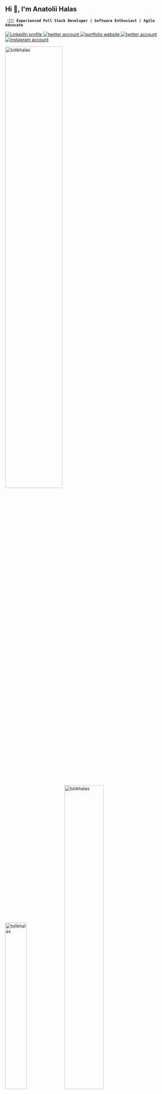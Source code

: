 ## Hi 👋, I'm Anatolii Halas

**` 🚀👨‍💻 Experienced Full Stack Developer | Software Enthusiast | Agile Advocate`**

<p align="left">
  <a href="https://www.linkedin.com/in/anatolii-halas/">
    <img alt="LinkedIn profile" title="Hire me on LinkedIn" src="https://custom-icon-badges.demolab.com/badge/-Hire%20me-blue?style=for-the-badge&color=0071b1&logoColor=white&logo=linkedin"/>
  </a>
  <a href="https://x.com/anatolii_halas">
    <img alt="twitter account" title="Follow me on X.com (Twitter)" src="https://custom-icon-badges.demolab.com/twitter/follow/anatolii_halas?label=Tweat me&color=222222&logo=eye&logoColor=white&style=for-the-badge&labelColor=black"/>
  </a>
  <a href="https://tolikhalas.vercel.com">
    <img alt="portfolio website" title="Visit my website" src="https://img.shields.io/badge/-Visit my website-DDE0BD?style=for-the-badge&logo=vercel&logoColor=black&link=mailto:tolikgalas@gmail.com"/>
  </a>
  <a href="https://mailto:tolikgalas@gmail.com">
    <img alt="twitter account" title="Mail me on gmail" src="https://img.shields.io/badge/- Mail me-c14438?style=for-the-badge&logo=Gmail&logoColor=white&link=mailto:tolikgalas@gmail.com"/>
  </a>
  <a href="https://www.instagram.com/la_flxme_/">
    <img alt="instagram account" title="Follow me on Instagram" src="https://img.shields.io/badge/- Follow me-E1306C?style=for-the-badge&logo=Instagram&logoColor=white&link=https://www.instagram.com/la_flxme_/"/></a>

</p>

<p align="left">
  <img width="60.25%" src="https://github-readme-stats.vercel.app/api?username=tolikhalas&show_icons=true&theme=ambient_gradient&locale=en" alt="tolikhalas" style="margin-right: 10px;"/>

  <img width="37%" src="https://github-readme-stats.vercel.app/api/top-langs/?username=tolikhalas&theme=blue_navy&langs_count=3&hide=css" alt="tolikhalas" />

  <img width="50%" src="https://github-readme-stats.vercel.app/api/pin/?username=tolikhalas&repo=tolikhalas&theme=blue_navy" alt="tolikhalas" style="margin-top: 20px; margin-right: 10px"/>

  <img width="50%" src="https://github-readme-stats.vercel.app/api/pin/?username=tolikhalas&repo=portfolio&theme=blue_navy" alt="tolikhalas" style="margin-top: 20px; margin-bottom: 20px;"/>
</p>

### 🙋 Who I am

🧑‍🎤 Hi there! I'm a passionate and experienced full stack developer with:

- 🎖️ Proven track record of delivering high-performance web and mobile applications.
- 🧑‍🎓 Solid foundation in both frontend and backend technologies.
- 🎉 I thrive in creating seamless, user-centric experiences that drive engagement and satisfaction.

```js
  import { proficiency } from "@typescript/nestjs"
  import { relability } from "@python/django"
  import { innovation } from "@php/laravel"

  import { HighProfit, Enhance } from "@my/experience"

  @Module({
    imports: [proficiency, relability, innovation]
  })
  export class AnatoliiHalas implements ProDev {

    constructor(
      @Inject("🏛️ Robust code")
      yourProduct: HighProfit,
      @Inject("❤️‍🔥 Passion")
      myAttitude: Enhance,
    ) {}

    public develop() {
      return myAttitude.prettify(yourProduct)
    }

  }
```

### 🧭 Stay in touch

📄 Know about my experiences [My CV](https://docs.google.com/document/d/1FlkTZUvQEQN4OTryMGbsXnEWyuo8DwHdjqbMBzjOirE/edit?usp=sharing)

<p>
  <span><a href="https://tolikhalas.vercel.app/" alt="Anatolii Halas Portfolio Website">🌐 Check my website</a></span>
  <span style="color: gray;"> 👷 Still In progress...</span>
</p>

<p align="left">
      <a href="https://www.linkedin.com/in/anatolii-halas/">
         <img alt="linkedin profile" title="Hire me on LinkedIn" src="https://custom-icon-badges.demolab.com/badge/-Hire%20me-blue?style=for-the-badge&color=0071b1&logoColor=white&logo=linkedin"/></a>
      <a href="https://x.com/anatolii_halas">
         <img alt="twitter account" title="Follow me on X.com (Twitter)" src="https://custom-icon-badges.demolab.com/twitter/follow/anatolii_halas?label=X.com&color=222222&logo=eye&logoColor=white&style=for-the-badge&labelColor=black"/></a>
      <a href="https://github.com/ForrestKnight?tab=followers">
         <img alt="followers" title="Follow me on Github" src="https://custom-icon-badges.demolab.com/github/followers/tolikhalas?color=236ad3&labelColor=1155ba&style=for-the-badge&logo=person-add&label=Follow&logoColor=white"/></a>
      <a href="https://github.com/tolikhalas?tab=repositories&sort=stargazers">
         <img alt="total stars" title="Total stars on GitHub" src="https://custom-icon-badges.demolab.com/github/stars/tolikhalas?color=55960c&style=for-the-badge&labelColor=488207&logo=star"/></a>
   </p>

## 🏄 My Top Stack

[![⛰️ Top Skills](https://skillicons.dev/icons?i=bun,typescript,nextjs,redux,tailwindcss,vitest,nodejs,nestjs,postgres,redis,kafka,docker,aws,linux&theme=dark)](https://skillicons.dev)

## 💡 What I Do

### 🎨 Frontend Development

- 👨‍🔬 Expert in [JavaScript](https://javascript.com), [TypeScript](https://www.typescriptlang.org), [React](https://reactjs.org), [Vue](https://vuejs.org), [Next.js](https://nextjs.org) & [Nuxt.js](https://nuxtjs.org).
- ⚛️ I craft dynamic and responsive UI components using [HTML](https://developer.mozilla.org/en-US/docs/Web/HTML), [CSS](https://developer.mozilla.org/en-US/docs/Web/CSS), [Sass](https://sass-lang.com), [LESS](http://lesscss.org), [Bootstrap](https://getbootstrap.com), and [TailwindCSS](https://tailwindcss.com).
- 📐 Ensuring pixel-perfect designs and smooth interactions.

### 🏗️ Backend Development

- 🏆 Skilled in [Node.js](https://nodejs.org), [Nest.js](https://nestjs.com), [Express](https://expressjs.com), [Django](https://www.djangoproject.com) & [Laravel](https://laravel.com).
- 🏛️ I build robust and scalable server-side applications.
- 💾 Proficient in SQL and NoSQL databases, including [MySQL](https://www.mysql.com), [PostgreSQL](https://www.postgresql.org), [MongoDB](https://www.mongodb.com), and [Redis](https://redis.io).
- 📨 Highly available messaging with [Kafka](https://kafka.apache.org) & [RabbitMQ](https://www.rabbitmq.com).
- ☁️ Implement Cloud & Microservices with [AWS](https://aws.amazon.com) & [GCP](https://cloud.google.com).

### 📐 State Management

- 🏪 Adept at using [Redux](https://redux.js.org), [Redux Toolkit](https://redux-toolkit.js.org), [Vuex](https://vuex.vuejs.org), and [Pinia](https://pinia.vuejs.org) for managing complex application states efficiently.

### ☁️ Microservices & Cloud

- 🧑‍🏭 Architect and maintain microservices on [AWS](https://aws.amazon.com) and [GCP](https://cloud.google.com), enhancing scalability and reliability.
- 🔜 Implement CI/CD pipelines using [GitHub Actions](https://github.com/features/actions) and [Docker](https://www.docker.com).

### 🧪 Testing & Optimization

- ⚙️ Conduct thorough unit and integration testing with [Mocha](https://mochajs.org), [Jest](https://jestjs.io), and [Vitest](https://vitest.dev).
- 📈 Optimize frontend assets with [Webpack](https://webpack.js.org), [Esbuild](https://esbuild.github.io), and [Vite](https://vitejs.dev), improving performance and reducing load times.

### 💃 Animation & Graphics

- Utilize [Gsap](https://greensock.com/gsap), [Framer Motion](https://www.framer.com/motion), and [Three.js](https://threejs.org) for engaging animations.

## 🎯 Milestones

- 🔭 I’m currently working on JS animation library

- 🌱 I’m currently learning <img width="16px" src="https://upload.wikimedia.org/wikipedia/commons/thumb/3/39/Kubernetes_logo_without_workmark.svg/1234px-Kubernetes_logo_without_workmark.svg.png" alt="kubernetes logo"> `kubernetes`

- 💬 Ask me about **[next.js](https://nextjs.org/)**, **[nuxt,js](https://nuxt.com/)**, **[django](https://www.djangoproject.com/)**, **[laravel](https://laravel.com/)**

- 📫 How to reach me **tolikgalas@gmail.com**

## <img src="https://media0.giphy.com/media/v1.Y2lkPTc5MGI3NjExdmM2Z2hneWt0eTZ2ZXZxZDE2Z3N2dWxodmhwaTkwazFocm9yMXdyYyZlcD12MV9pbnRlcm5hbF9naWZfYnlfaWQmY3Q9cw/iIGT8Y1rOYhBpdHh1C/giphy.webp" width="32px" height="32" /> Tech Stack

## 👩‍🎤 Frontend

### 🥇 Primary tools

<p align="left">
  <a href="https://developer.mozilla.org/en-US/docs/Web/JavaScript" target="_blank" rel="noreferrer">
    <img src="https://raw.githubusercontent.com/devicons/devicon/master/icons/javascript/javascript-original.svg" alt="javascript" width="40" height="40"/>
  </a>
  <a href="https://www.typescriptlang.org/" target="_blank" rel="noreferrer">
    <img src="https://raw.githubusercontent.com/devicons/devicon/master/icons/typescript/typescript-original.svg" alt="typescript" width="40" height="40"/>
  </a>
  <a href="https://www.w3.org/html/" target="_blank" rel="noreferrer">
    <img src="https://raw.githubusercontent.com/devicons/devicon/master/icons/html5/html5-original-wordmark.svg" alt="html5" width="40" height="40"/>
  </a>
  <a href="https://www.w3schools.com/css/" target="_blank" rel="noreferrer">
    <img src="https://raw.githubusercontent.com/devicons/devicon/master/icons/css3/css3-original-wordmark.svg" alt="css3" width="40" height="40"/>
  </a>
  <a href="https://sass-lang.com" target="_blank" rel="noreferrer">
    <img src="https://raw.githubusercontent.com/devicons/devicon/master/icons/sass/sass-original.svg" alt="sass" width="40" height="40"/>
  </a>
  <a href="https://tailwindcss.com/" target="_blank" rel="noreferrer">
    <img src="https://seeklogo.com/images/T/tailwind-css-logo-5AD4175897-seeklogo.com.png" alt="tailwindcss" height="32"/>
  </a>
  <a href="https://getbootstrap.com" target="_blank" rel="noreferrer">
    <img src="https://raw.githubusercontent.com/devicons/devicon/master/icons/bootstrap/bootstrap-plain-wordmark.svg" alt="bootstrap" width="40" height="40"/>
  </a>
</p>

My primary tools for frontend development include essential web technologies such as [JavaScript](https://developer.mozilla.org/en-US/docs/Web/JavaScript), [TypeScript](https://www.typescriptlang.org/), [HTML](https://raw.githubusercontent.com/devicons), [CSS](https://www.w3schools.com/css/), and popular frameworks like [Sass](https://sass-lang.com), [TailwindCSS](https://tailwindcss.com/), and [Bootstrap](https://getbootstrap.com).

| Technology  | Years of exprience | Proficiency |
| ----------- | ------------------ | ----------- |
| JavaScript  | 3 years            | ⭐⭐⭐⭐⭐  |
| TypeScript  | 2.5 years          | ⭐⭐⭐⭐⭐  |
| HTML        | 3.5 years          | ⭐⭐⭐⭐⭐  |
| CSS         | 3.5 years          | ⭐⭐⭐⭐⭐  |
| Sass        | 2.5 years          | ⭐⭐⭐⭐⭐  |
| TailwindCSS | 2 years            | ⭐⭐⭐⭐⭐  |
| Bootstrap   | 2 years            | ⭐⭐⭐⭐⭐  |

### 🌐 Frameworks

<p align="left">
  <a href="https://react.dev/" target="_blank" rel="noreferrer">
    <img src="https://upload.wikimedia.org/wikipedia/commons/thumb/a/a7/React-icon.svg/1024px-React-icon.svg.png?20220125121207" alt="React logo" height="40px">
  </a>
  <a href="https://vuejs.org/" target="_blank" rel="noreferrer">
    <img src="https://upload.wikimedia.org/wikipedia/commons/f/f1/Vue.png?20170311074507" alt="Vue.js Logo" height="40">
  </a>
  <a href="https://nextjs.org/" target="_blank" rel="noreferrer">
    <img src="https://i.pinimg.com/736x/32/9a/d8/329ad85f4ab2047cae13d582274f9270.jpg" alt="Next.js Logo" height="40px">
  </a>
  <a href="https://nuxt.com/" target="_blank" rel="noreferrer">
    <img src="https://upload.wikimedia.org/wikipedia/commons/thumb/a/ae/Nuxt_logo.svg/1024px-Nuxt_logo.svg.png?20201218211241" alt="Nuxt.js Logo" height="32px">
  </a>
</p>

I am proficient in using modern JavaScript frameworks such as [React](https://react.dev/), [Vue.js](https://vuejs.org/), [Next.js](https://nextjs.org/), and [Nuxt.js](https://nuxt.com/) to build dynamic and responsive user interfaces.

| Technology | Years of exprience | Proficiency |
| ---------- | ------------------ | ----------- |
| React.js   | 2.5 years          | ⭐⭐⭐⭐⭐  |
| Vue.js     | 2 years            | ⭐⭐⭐⭐    |
| Next.js    | 2 years            | ⭐⭐⭐⭐⭐  |
| Nuxt.js    | 2 years            | ⭐⭐⭐⭐    |

### 🧪 Testing

<p align="left">
  <a href="https://jestjs.io/" target="_blank" rel="noreferrer">
    <img src="https://cdn.freebiesupply.com/logos/large/2x/jest-logo-png-transparent.png" alt="Jest logo" height="40px">
  </a>
  <a href="https://mochajs.org" target="_blank" rel="noreferrer">
    <img src="https://www.vectorlogo.zone/logos/mochajs/mochajs-icon.svg" alt="mocha" width="40" height="40"/>
  </a>
  <a href="https://vitest.dev/" target="_blank" rel="noreferrer">
    <img src="https://seeklogo.com/images/V/vitest-logo-9ADDA575A5-seeklogo.com.png" alt="Vitest Logo" height="40px">
  </a>
  <a href="https://testing-library.com/" target="_blank" rel="noreferrer">
    <img src="https://testing-library.com/img/logo-large.png" alt="Testing Library Logo" height="40px">
  </a>
</p>

I have experience with various testing libraries and frameworks, including [Jest](https://jestjs.io/), [Mocha](https://mochajs.org/), [Vitest](https://vitest.dev/), and [Testing Library](https://testing-library.com/), to ensure the reliability and quality of my code.

| Technology      | Years of exprience | Proficiency |
| --------------- | ------------------ | ----------- |
| Jest.js         | 2 years            | ⭐⭐⭐⭐⭐  |
| Mocha.js        | 2 years            | ⭐⭐⭐⭐⭐  |
| Vitest          | 2 years            | ⭐⭐⭐⭐⭐  |
| Testing Library | 2 years            | ⭐⭐⭐⭐    |

### 🪝 Data Fetching

<p align="left">
  <a href="https://axios-http.com/" target="_blank" rel="noreferrer">
    <img src="https://user-images.githubusercontent.com/8939680/57233884-20344080-6fe5-11e9-8df3-0df1282e1574.png" alt="Axios Logo" height="40px">
  </a>
</p>

I utilize [Axios](https://axios-http.com/) for efficient and reliable data fetching in my applications.

| Technology | Years of exprience | Proficiency |
| ---------- | ------------------ | ----------- |
| Axios      | 2 years            | ⭐⭐⭐⭐⭐  |

### 🧪 Validation

<p align="left">
  <a href="https://zod.dev/" target="_blank" rel="noreferrer">
    <img src="https://seeklogo.com/images/Z/zod-logo-B57E684330-seeklogo.com.png" alt="Zod logo" height="40px">
  </a>
  <a href="https://formik.org/" target="_blank" rel="noreferrer">
    <img src="https://static-00.iconduck.com/assets.00/formik-icon-1024x1024-deyd4zqw.png" alt="Formik Logo" width="40" height="40"/>
  </a>
</p>

For form validation and data handling, I leverage powerful libraries like [Zod](https://zod.dev/) and [Formik](https://formik.org/).

| Technology | Years of exprience | Proficiency |
| ---------- | ------------------ | ----------- |
| Zod        | 2 years            | ⭐⭐⭐⭐⭐  |
| Formik     | 2 years            | ⭐⭐⭐⭐⭐  |

---

### <img src="https://upload.wikimedia.org/wikipedia/commons/thumb/a/a7/React-icon.svg/1024px-React-icon.svg.png?20220125121207" alt="React logo" height="32px"> React & React Ecosystem

<p align="left">
  <a href="https://redux.js.org" target="_blank" rel="noreferrer">
    <img src="https://raw.githubusercontent.com/devicons/devicon/master/icons/redux/redux-original.svg" alt="redux" width="40" height="40"/>
  </a>
  <a href="https://zustand-demo.pmnd.rs/" target="_blank" rel="noreferrer">
    <img src="https://repository-images.githubusercontent.com/180328715/fca49300-e7f1-11ea-9f51-cfd949b31560" alt="zustand" height="40"/>
  </a>
  <a href="https://reactrouter.com/en/main" target="_blank" rel="noreferrer">
    <img src="https://seeklogo.com/images/R/react-router-logo-AB5BFB638F-seeklogo.com.png" alt="react tourter" height="40"/>
  </a>
  <a href="https://swr.vercel.app/" target="_blank" rel="noreferrer">
    <img src="https://uploads.codesandbox.io/uploads/user/22c1ff45-7e50-47af-a005-94a53eca9484/4LfS-thumbnail.png" alt="swr" height="40"/>
  </a>
  <a href="https://tanstack.com/" target="_blank" rel="noreferrer">
    <img src="https://seeklogo.com/images/R/react-query-logo-1340EA4CE9-seeklogo.com.png" alt="tanstack query" height="40"/>
  </a>
  <a href="https://www.react-hook-form.com/" target="_blank" rel="noreferrer">
    <img src="https://react-hook-form.com/images/logo/react-hook-form-logo-only.png" alt="react hook form" width="40"/>
  </a>
</p>

I am skilled in using the React ecosystem, including state management libraries like [Redux](https://redux.js.org) and [Zustand](https://zustand-demo.pmnd.rs/), routing with [React Router](https://reactrouter.com), data fetching with [SWR](https://swr.vercel.app/) and [Tanstack Query](https://tanstack.com/), and form management with [React Hook Form](https://www.react-hook-form.com/).

| Technology          | Years of exprience | Proficiency |
| ------------------- | ------------------ | ----------- |
| Redux               | 2.5 years          | ⭐⭐⭐⭐⭐  |
| Zustan              | 2 years            | ⭐⭐⭐⭐⭐  |
| React Router        | 2.5 years          | ⭐⭐⭐⭐⭐  |
| React Simple Router | 2.5 years          | ⭐⭐⭐⭐⭐  |
| SWR                 | 2 years            | ⭐⭐⭐⭐⭐  |
| Tanstack Query      | 2 years            | ⭐⭐⭐⭐⭐  |
| React Hook Form     | 2.2 years          | ⭐⭐⭐⭐⭐  |

### <img src="https://i.pinimg.com/736x/32/9a/d8/329ad85f4ab2047cae13d582274f9270.jpg" alt="Next.js Logo" height="40px"> Next.js & Next.js Ecosystem

<p align="left">
  <a href="https://next-auth.js.org/" target="_blank" rel="noreferrer">
    <img src="https://next-auth.js.org/img/logo/logo-sm.png" alt="next.js auth" width="40" height="40"/>
  </a>
  <a href="https://next.i18next.com/" target="_blank" rel="noreferrer">
    <img src="https://avatars.githubusercontent.com/u/8546082?s=280&v=4" alt="i18next" height="40"/>
  </a>
</p>

I specialize in [Next.js](https://nextjs.org/) and its ecosystem, including [Next-Auth](https://next-auth.js.org/) for authentication and [i18next](https://next.i18next.com/) for internationalization.

| Technology | Years of exprience | Proficiency |
| ---------- | ------------------ | ----------- |
| Next Auth  | 2 years            | ⭐⭐⭐⭐⭐  |
| I18Next    | 2 years            | ⭐⭐⭐⭐⭐  |

### <img src="https://upload.wikimedia.org/wikipedia/commons/f/f1/Vue.png?20170311074507" alt="Vue.js Logo" height="32px"> Vue.js & Vue.js Ecosystem

<p align="left">
  <a href="https://vuex.vuejs.org/" target="_blank" rel="noreferrer">
    <img src="https://user-images.githubusercontent.com/7110136/29002857-9e802f08-7ab4-11e7-9c31-604b5d0d0c19.png" alt="Vuex Logo" width="40" height="40"/>
  </a>
  <a href="https://pinia.vuejs.org/" target="_blank" rel="noreferrer">
    <img src="https://upload.wikimedia.org/wikipedia/commons/thumb/1/1c/Pinialogo.svg/638px-Pinialogo.svg.png" alt="Pinia Logo" height="40"/>
  </a>
  <a href="https://router.vuejs.org/" target="_blank" rel="noreferrer">
    <img src="https://user-images.githubusercontent.com/7110136/29002858-a09570d2-7ab4-11e7-8faa-5dd6d4458b0d.png" alt="Vue Router Logo" height="40"/>
  </a>
  <a href="https://vee-validate.logaretm.com/v4/" target="_blank" rel="noreferrer">
    <img src="https://raw.githubusercontent.com/logaretm/vee-validate/main/logo.png" alt="Vee Validation Logo" height="40"/>
  </a>
</p>

| Technology   | Years of exprience | Proficiency |
| ------------ | ------------------ | ----------- |
| Vuex         | 2.5 years          | ⭐⭐⭐⭐⭐  |
| Pinia        | 2.5 years          | ⭐⭐⭐⭐⭐  |
| Vue Router   | 2.5 years          | ⭐⭐⭐⭐⭐  |
| Vee Validate | 2.5 years          | ⭐⭐⭐⭐⭐  |

My proficiency in [Vue.js](https://vuejs.org/) extends to its ecosystem, including state management with [Vuex](https://vuex.vuejs.org/) and [Pinia](https://pinia.vuejs.org/), routing with [Vue Router](https://router.vuejs.org/), and form validation with [Vee Validate](https://vee-validate.logaretm.com).

### <img src="https://upload.wikimedia.org/wikipedia/commons/thumb/a/ae/Nuxt_logo.svg/1024px-Nuxt_logo.svg.png?20201218211241" alt="Nuxt.js Logo" height="32px"> Nuxt.js & Nuxt.js Ecosystem

<p align="left">
  <a href="https://nuxt-3-auth.github.io/" target="_blank" rel="noreferrer">
    <img src="https://nuxt-3-auth.github.io/logo.svg" alt="Nuxt.js Auth Logo" width="40" height="40"/>
  </a>
</p>

I have experience with [Nuxt.js](https://nuxt.com/) and its ecosystem, including [Nuxt Auth](https://nuxt-3-auth.github.io/) for authentication.

| Technology | Years of exprience | Proficiency |
| ---------- | ------------------ | ----------- |
| Nuxt Auth  | 2.5 years          | ⭐⭐⭐⭐⭐  |

---

## 👨‍💻 Backend

### 🥇 Primary tools

<p align="left">
  <a href="https://www.python.org" target="_blank" rel="noreferrer">
    <img src="https://raw.githubusercontent.com/devicons/devicon/master/icons/python/python-original.svg" alt="python" width="40" height="40"/>
  </a>
  <a href="https://www.php.net" target="_blank" rel="noreferrer">
    <img src="https://raw.githubusercontent.com/devicons/devicon/master/icons/php/php-original.svg" alt="php" width="40" height="40"/> 
  </a>
  <a href="https://nodejs.org" target="_blank" rel="noreferrer">
    <img src="https://raw.githubusercontent.com/devicons/devicon/master/icons/nodejs/nodejs-original-wordmark.svg" alt="nodejs" width="40" height="40"/>
  </a>
  <a href="https://nestjs.com/" target="_blank" rel="noreferrer">
    <img src="https://nestjs.com/img/logo-small.svg" alt="nestjs" height="40"/>
  </a>
  <a href="https://expressjs.com" target="_blank" rel="noreferrer">
    <img src="https://images.credly.com/images/1c2c86e1-16ce-4e4d-a425-d1ac96bb026d/express.png" alt="express" width="40" height="40"/>
  </a>
  <a href="https://www.djangoproject.com/" target="_blank" rel="noreferrer">
    <img src="https://cdn.worldvectorlogo.com/logos/django.svg" alt="django" width="40" height="40"/>
  </a>
  <a href="https://laravel.com/" target="_blank" rel="noreferrer">
    <img src="https://cdn.worldvectorlogo.com/logos/laravel-2.svg" alt="laravel" width="40" height="40"/>
  </a>
</p>

My primary backend development tools include [Python](https://www.python.org), [PHP](https://www.php.net), [Node.js](https://nodejs.org), and frameworks like [NestJS](https://nestjs.com/), [Express](https://expressjs.com), [Django](https://www.djangoproject.com/), and [Laravel](https://laravel.com/).

| Technology | Years of exprience | Proficiency |
| ---------- | ------------------ | ----------- |
| Python     | 3 years            | ⭐⭐⭐⭐⭐  |
| PHP        | 2 years            | ⭐⭐⭐⭐⭐  |
| Node.js    | 3 years            | ⭐⭐⭐⭐⭐  |
| Nest.js    | 2.5 years          | ⭐⭐⭐⭐⭐  |
| Express    | 2.5 years          | ⭐⭐⭐⭐⭐  |
| Django     | 2.5 years          | ⭐⭐⭐⭐⭐  |
| Laravel    | 2.5 years          | ⭐⭐⭐⭐⭐  |

### 🗃️ Databases

<p align="left">
  <a href="https://www.mongodb.com/" target="_blank" rel="noreferrer">
    <img src="https://raw.githubusercontent.com/devicons/devicon/master/icons/mongodb/mongodb-original-wordmark.svg" alt="mongodb" width="40" height="40"/>
  </a>
  <a href="https://redis.io" target="_blank" rel="noreferrer">
    <img src="https://raw.githubusercontent.com/devicons/devicon/master/icons/redis/redis-original-wordmark.svg" alt="redis" width="40" height="40"/>
  </a>
  <a href="https://www.postgresql.org" target="_blank" rel="noreferrer">
    <img src="https://raw.githubusercontent.com/devicons/devicon/master/icons/postgresql/postgresql-original-wordmark.svg" alt="postgresql" width="40" height="40"/>
  </a>
  <a href="https://www.mysql.com/" target="_blank" rel="noreferrer">
    <img src="https://raw.githubusercontent.com/devicons/devicon/master/icons/mysql/mysql-original-wordmark.svg" alt="mysql" width="40" height="40"/>
  </a>
</p>

I am proficient in working with databases such as [MongoDB](https://www.mongodb.com/), [Redis](https://redis.io), [PostgreSQL](https://www.postgresql.org), and [MySQL](https://www.mysql.com/).

| Technology | Years of exprience | Proficiency |
| ---------- | ------------------ | ----------- |
| MongoDB    | 2.5 years          | ⭐⭐⭐⭐⭐  |
| Redis      | 2 years            | ⭐⭐⭐⭐⭐  |
| PostgreSQL | 3 years            | ⭐⭐⭐⭐⭐  |
| MySQL      | 3 years            | ⭐⭐⭐⭐⭐  |

### 📨 Messaging

<p align="left">
  <a href="https://kafka.apache.org" target="_blank" rel="noreferrer">
    <img src="https://encrypted-tbn0.gstatic.com/images?q=tbn:ANd9GcSsLpioqB5oHBOSaqjCXGu5unmOL5OmWLrDVQ&s" alt="Kafka Logo" height="40"/>
  </a>
  <a href="https://www.rabbitmq.com/" target="_blank" rel="noreferrer">
    <img src="https://static-00.iconduck.com/assets.00/rabbitmq-icon-1936x2048-zlik4nni.png" alt="RabbitMQ Logo" width="40" height="40"/>
  </a>
</p>

I have experience with messaging systems like [Kafka](https://kafka.apache.org) and [RabbitMQ](https://www.rabbitmq.com/) for building robust and scalable applications.

| Technology | Years of exprience | Proficiency |
| ---------- | ------------------ | ----------- |
| Kafka      | 2 years            | ⭐⭐⭐⭐⭐  |
| RabbitMQ   | 2 years            | ⭐⭐⭐⭐⭐  |

### 🔎 Search & Analytics

<p align="left">
  <a href="https://www.elastic.co/elasticsearch/" target="_blank" rel="noreferrer">
    <img src="https://cdn.freebiesupply.com/logos/large/2x/elasticsearch-logo-png-transparent.png" alt="Elasticsearch Logo" height="40"/>
  </a>
  <a href="https://www.elastic.co/kibana/" target="_blank" rel="noreferrer">
    <img src="https://cdn.freebiesupply.com/logos/large/2x/elastic-kibana-logo-png-transparent.png" alt="Kibana Logo" height="40"/>
  </a>
  <a href="https://www.elastic.co/beats/" target="_blank" rel="noreferrer">
    <img src="https://cdn.worldvectorlogo.com/logos/elastic-beats.svg" alt="Beats Logo" height="40"/>
  </a>
  <a href="https://www.elastic.co/logstash/" target="_blank" rel="noreferrer">
    <img src="https://cdn.worldvectorlogo.com/logos/elastic-logstash.svg" alt="Logstash Logo" height="40"/>
  </a>
</p>

I utilize [Elasticsearch](https://encrypted-tbn0.gstatic.com/images?q=tbn:ANd9GcSIiwZPaRHL7zqB15OkVh-aJRzqJnbBH1m7lQ&s), [Kibana](https://encrypted-tbn0.gstatic.com/images?q=tbn:ANd9GcQq8sUBGEPUXMrwdvwtgjeJzVigjJMBh2p7Vak3LMr5YuZgw08SGEk8H_oWWebPqUagoBE&usqp=CAU), [Beats](https://www.elastic.co/beats/), and [Logstash](https://www.elastic.co/logstash/) for search and analytics in my applications.

| Technology    | Years of exprience | Proficiency |
| ------------- | ------------------ | ----------- |
| Elasticsearch | 1.5 years          | ⭐⭐⭐⭐⭐  |
| Kibana        | 1.5 years          | ⭐⭐⭐⭐⭐  |
| Beats         | 1.5 years          | ⭐⭐⭐⭐    |
| Logstash      | 1.5 years          | ⭐⭐⭐⭐⭐  |

### <img src="https://nestjs.com/img/logo-small.svg" alt="Nest.js Logo" height="36px"> Nest.js

<p align="left">
  <a href="https://typeorm.io/" target="_blank" rel="noreferrer">
    <img src="https://avatars.githubusercontent.com/u/20165699?s=200&v=4" alt="TypeORM Logo" width="40" height="40"/>
  </a>
  <a href="https://www.mongodb.com/" target="_blank" rel="noreferrer">
    <img src="https://raw.githubusercontent.com/devicons/devicon/master/icons/mongodb/mongodb-original-wordmark.svg" alt="mongodb" width="40" height="40"/>
  </a>
  <a href="https://docs.nestjs.com/security/authentication" target="_blank" rel="noreferrer">
    <img src="https://cdn.worldvectorlogo.com/logos/jwt-3.svg" alt="Nest JWT Logo" width="40" height="40"/>
  </a>
  <a href="https://docs.nestjs.com/microservices/basics" target="_blank" rel="noreferrer">
    <img src="https://encrypted-tbn0.gstatic.com/images?q=tbn:ANd9GcQC_ev1dpXkMKmsgBTA9RwogReYsElBuzjM7A&s" height="40"/>
  </a>
  <a href="https://docs.bullmq.io/" target="_blank" rel="noreferrer">
    <img src="https://repository-images.githubusercontent.com/162494199/a1d3ba61-e0f0-4916-a376-53002605da83" alt="BullMQ Logo" height="40"/>
  </a>
</p>

My expertise in [Nest.js](https://nestjs.com/) includes using [TypeORM](https://typeorm.io/), [Mongoose](https://mongoosejs.com/), [JWT](https://jwt.io/) for authentication, [Nest microservices](https://docs.nestjs.com/microservices/basics), and [BullMQ](https://docs.bullmq.io/) for task queues.

| Technology         | Years of exprience | Proficiency |
| ------------------ | ------------------ | ----------- |
| TypeORM            | 2.5 years          | ⭐⭐⭐⭐⭐  |
| Mongoose           | 2.5 years          | ⭐⭐⭐⭐⭐  |
| JWT                | 2.5 years          | ⭐⭐⭐⭐⭐  |
| Nest Microservices | 2.5 years          | ⭐⭐⭐⭐⭐  |
| BullMQ             | 2 years            | ⭐⭐⭐⭐⭐  |

### <img src="https://cdn.worldvectorlogo.com/logos/django.svg" alt="django" height="36"/> Django & Django Rest Framework

<p align="left">
  <a href="https://channels.readthedocs.io/en/stable/" target="_blank" rel="noreferrer">
    <img src="https://user-images.githubusercontent.com/6927678/36393573-789e7bc2-15b0-11e8-9a31-49f58e03a5c9.png" alt="Django Channels Logo" height="40"/>
  </a>
  <a href="https://django-allauth.readthedocs.io/en/latest/" target="_blank" rel="noreferrer">
    <img alt="django-allauth logo" src="https://camo.githubusercontent.com/eb879ba625bd89d03914a0c67783cec0fb6b605489810fb4ca1ebd1e6ab3ea4d/68747470733a2f2f636f6465626572672e6f72672f616c6c617574682f616c6c617574682e6f72672f7261772f636f6d6d69742f646133623536333930653162313865616563303962303563643839646661373831323231326466632f636f6e74656e742f6e6577732f323032342f30342f776562736974652d726564657369676e2f6c6f676f2d6c696768742e706e67" data-canonical-src="https://codeberg.org/allauth/allauth.org/raw/commit/da3b56390e1b18eaec09b05cd89dfa7812212dfc/content/news/2024/04/website-redesign/logo-light.png" height="40">
  </a>
  <a href="https://django-oauth-toolkit.readthedocs.io/en/latest/" target="_blank" rel="noreferrer">
    <img src="https://encrypted-tbn0.gstatic.com/images?q=tbn:ANd9GcRqvxUZhY_4fJrjtr6GofrhFyGl99-NYVxaKA&s" alt="Django OAuth Toolkit Logo" width="40" height="40"/>
  </a>
  <a href="https://docs.celeryproject.org/en/stable/" target="_blank" rel="noreferrer">
    <img src="https://docs.celeryq.dev/en/stable/_static/celery_512.png" alt="Celery Logo" width="40" height="40"/>
  </a>
</p>

I am skilled in [Django](https://www.djangoproject.com/) and its ecosystem, including [Django Channels](https://channels.readthedocs.io/en/stable/), [Django Allauth](https://django-allauth.readthedocs.io/en/latest/), [Django OAuth Toolkit](https://django-oauth-toolkit.readthedocs.io/en/latest/), and [Celery](https://docs.celeryproject.org/en/stable/) for task management.

| Technology           | Years of exprience | Proficiency |
| -------------------- | ------------------ | ----------- |
| Django Channels      | 2.5 years          | ⭐⭐⭐⭐⭐  |
| Django Allauth       | 2.5 years          | ⭐⭐⭐⭐⭐  |
| Django OAuth Toolkit | 2.5 years          | ⭐⭐⭐⭐⭐  |
| Celery               | 2.5 years          | ⭐⭐⭐⭐⭐  |

### <img src="https://laravel.com/img/logomark.min.svg" alt="Laravel Logo" height="32px"> Laravel & Ecosystem

<p align="left">
  <a href="https://inertiajs.com/" target="_blank" rel="noreferrer">
    <img src="https://encrypted-tbn0.gstatic.com/images?q=tbn:ANd9GcRqvxUZhY_4fJrjtr6GofrhFyGl99-NYVxaKA&s" alt="Inertia Logo" width="40" height="40"/>
  </a>
</p>

I have experience with [Laravel](https://laravel.com/) and its ecosystem, including [Inertia.js](https://inertiajs.com/) for building modern web applications. My expertise extends to various Laravel technologies such as [Laravel Sanctum](https://laravel.com/docs/8.x/sanctum) for API token authentication and simple SPA authentication without the complexity of OAuth, [Laravel Passport](https://laravel.com/docs/8.x/passport) for a full OAuth2 server implementation enabling advanced authentication and authorization, [Laravel Echo](https://laravel.com/docs/8.x/broadcasting) for real-time event broadcasting to build interactive, real-time web applications, [Laravel Cache](https://laravel.com/docs/8.x/cache) for efficient data caching to improve application performance and reduce database load, [Laravel Valet](https://laravel.com/docs/8.x/valet) for a local development environment tailored for macOS, enabling quick and easy development setup, [Laravel Sail](https://laravel.com/docs/8.x/sail) for a Docker-based development environment to streamline local development across different systems, [Laravel Dusk](https://laravel.com/docs/8.x/dusk) for end-to-end testing with browser automation to ensure your application's UI works as expected, and [Laravel Telescope](https://laravel.com/docs/8.x/telescope) for monitoring and debugging your application, providing insights into requests, exceptions, logs, and more.

| Technology        | Years of exprience | Proficiency |
| ----------------- | ------------------ | ----------- |
| Inertia.js        | 2 years            | ⭐⭐⭐⭐⭐  |
| Laravel Sanctum   | 2 years            | ⭐⭐⭐⭐⭐  |
| Laravel Passport  | 2 years            | ⭐⭐⭐⭐⭐  |
| Laravel Echo      | 2 years            | ⭐⭐⭐⭐⭐  |
| Laravel Cache     | 2 years            | ⭐⭐⭐⭐⭐  |
| Laravel Valet     | 2 years            | ⭐⭐⭐⭐⭐  |
| Laravel Sail      | 2 years            | ⭐⭐⭐⭐⭐  |
| Laravel Dusk      | 2 years            | ⭐⭐⭐⭐⭐  |
| Laravel Telescope | 2 years            | ⭐⭐⭐⭐⭐  |

---

## 🛠️ DevOps

<p align="left">
  <a href="https://aws.amazon.com" target="_blank" rel="noreferrer">
    <img src="https://raw.githubusercontent.com/devicons/devicon/master/icons/amazonwebservices/amazonwebservices-original-wordmark.svg" alt="aws" width="40" height="40"/>
  </a>
  <a href="https://www.docker.com/" target="_blank" rel="noreferrer">
    <img src="https://raw.githubusercontent.com/devicons/devicon/master/icons/docker/docker-original-wordmark.svg" alt="docker" width="40" height="40"/>
  </a>
  <a href="https://www.jenkins.io" target="_blank" rel="noreferrer">
    <img src="https://www.vectorlogo.zone/logos/jenkins/jenkins-icon.svg" alt="jenkins" width="40" height="40"/>
  </a>
  <a href="https://kubernetes.io" target="_blank" rel="noreferrer">
    <img src="https://www.vectorlogo.zone/logos/kubernetes/kubernetes-icon.svg" alt="kubernetes" width="40" height="40"/>
  </a>
  <a href="https://cloud.google.com" target="_blank" rel="noreferrer">
    <img src="https://www.vectorlogo.zone/logos/google_cloud/google_cloud-icon.svg" alt="gcp" width="40" height="40"/>
  </a>
</p>

My primary DevOps tools include [AWS](https://aws.amazon.com), [Docker](https://www.docker.com/), [Jenkins](https://www.jenkins.io), [Kubernetes](https://kubernetes.io), and [Google Cloud](https://cloud.google.com). These tools help manage cloud infrastructure, automate deployments, and maintain scalable systems.

| Technology   | Years of Experience | Proficiency Level |
| ------------ | ------------------- | ----------------- |
| AWS          | 2                   | ⭐⭐⭐⭐⭐        |
| Docker       | 2                   | ⭐⭐⭐⭐⭐        |
| Jenkins      | 2                   | ⭐⭐⭐⭐          |
| Kubernetes   | 0.5                 | ⭐⭐⭐            |
| Google Cloud | 2                   | ⭐⭐⭐⭐          |

## 🛠️ Tools

<p align="left">
  <a href="https://git-scm.com/" target="_blank" rel="noreferrer">
    <img src="https://www.vectorlogo.zone/logos/git-scm/git-scm-icon.svg" alt="git" width="40" height="40"/>
  </a>
  <a href="https://www.linux.org/" target="_blank" rel="noreferrer">
    <img src="https://raw.githubusercontent.com/devicons/devicon/master/icons/linux/linux-original.svg" alt="linux" width="40" height="40"/>
  </a>
  <a href="https://www.figma.com/" target="_blank" rel="noreferrer">
    <img src="https://www.vectorlogo.zone/logos/figma/figma-icon.svg" alt="figma" width="40" height="40"/>
  </a>
  <a href="https://www.photoshop.com/en" target="_blank" rel="noreferrer">
    <img src="https://upload.wikimedia.org/wikipedia/commons/thumb/a/af/Adobe_Photoshop_CC_icon.svg/1024px-Adobe_Photoshop_CC_icon.svg.png" alt="photoshop" width="40" height="40"/>
  </a>
</p>

My go-to tools for development and design are [Git](https://git-scm.com/), [Linux](https://www.linux.org/), [Figma](https://www.figma.com/), and [Photoshop](https://www.photoshop.com/en). These tools are essential for version control, operating systems, UI/UX design, and image editing.

| Technology | Years of Experience | Proficiency Level |
| ---------- | ------------------- | ----------------- |
| Git        | 4                   | ⭐⭐⭐⭐⭐        |
| Linux      | 4                   | ⭐⭐⭐⭐⭐        |
| Figma      | 2                   | ⭐⭐⭐⭐          |
| Photoshop  | 6                   | ⭐⭐⭐⭐⭐        |

---

## 🎉 Fun Facts

1. **🚀 I once built a full-stack application in a weekend hackathon!** The project was a real hit and got featured in a tech blog.

2. **🌍 I’ve worked with developers from 5 different continents!** Collaborating across time zones has given me a global perspective on technology and teamwork.

3. **💡 I can code in 4 different programming languages!** From Python to JavaScript, I enjoy exploring various coding paradigms and tools.

4. **🎨 I’ve designed logos and UI/UX for startups that are now household names.** My work has helped shape the visual identity of some exciting brands.

5. **🎸 I play the guitar in my spare time.** Music and coding are my two favorite ways to express creativity!

6. **<img src="https://cdn0.iconfinder.com/data/icons/flat-round-system/512/archlinux-1024.png" alt="Arch Linux Logo" height="16px"> I use arch by the way...**

## ✍️ Contact

For a quick response, DM me on [Instagram](https://www.instagram.com/la_flxme/) or [LinkedIn](https://www.linkedin.com/in/anatolii-halas/).

### 📬 You can also find me on:

<p>
<a href="https://dev.to/@anatolii_halas" target="blank"><img align="center" src="https://raw.githubusercontent.com/rahuldkjain/github-profile-readme-generator/master/src/images/icons/Social/devto.svg" alt="@anatolii_halas" height="30" width="40" /></a>
<a href="https://twitter.com/anatolii_halas" target="blank"><img align="center" src="https://raw.githubusercontent.com/rahuldkjain/github-profile-readme-generator/master/src/images/icons/Social/twitter.svg" alt="anatolii_halas" height="30" width="40" /></a>
<a href="https://linkedin.com/in/anatolii-halas" target="blank"><img align="center" src="https://raw.githubusercontent.com/rahuldkjain/github-profile-readme-generator/master/src/images/icons/Social/linked-in-alt.svg" alt="anatolii_halas" height="30" width="40" /></a>
<a href="https://instagram.com/la_flxme_" target="blank"><img align="center" src="https://raw.githubusercontent.com/rahuldkjain/github-profile-readme-generator/master/src/images/icons/Social/instagram.svg" alt="la_flxme_" height="30" width="40" /></a>
<p>

## 📊 Stats

<p align="left">
  <p width="50%"><img align="center" src="https://github-readme-streak-stats.herokuapp.com/?user=tolikhalas&" alt="tolikhalas" /></p>
</p>
